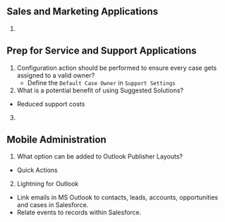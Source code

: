 ## Sales and Marketing Applications
1. 

## Prep for Service and Support Applications
1. Configuration action should be performed to ensure every case gets assigned to a valid owner?
   * Define the `Default Case Owner` in `Support Settings`
2. What is a potential benefit of using Suggested Solutions?
  * Reduced support costs
3. 

## Mobile Administration
1. What option can be added to Outlook Publisher Layouts?
  * Quick Actions
2. Lightning for Outlook
  * Link emails in MS Outlook to contacts, leads, accounts, opportunities and cases in Salesforce. 
  * Relate events to records within Salesforce.
